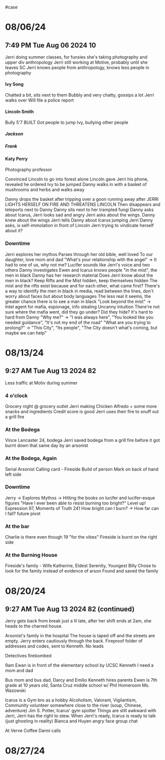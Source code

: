 #case
# 08/06/24
## 7:49 PM Tue Aug 06 2024 10

Jerri doing summer classes, for funsies she's taking photography and upper div anthropology
Jerri still working at Motive, probably until she leaves SC
Jerri knows people from anthropology, knows less people in photography

#### Ivy Song
Chatted a bit, sits next to them
Bubbly and very chatty, gossips a lot
Jerri walks over
Will file a police report
#### Lincoln Smith
Bully
5'7 BUILT
Got people to jump Ivy, bullying other people
##### Jackson
##### Frank
#### Katy Perry
Photography professor


Convinced Lincoln to go into forest alone
Lincoln gave Jerri his phone, revealed he ordered Ivy to be jumped
Danny walks in with a basket of mushrooms and herbs and walks away

Danny drops the basket after tripping over a goon running away after
JERRI LIGHTS HERSELF ON FIRE AND THREATENS LINCOLN
Then disappears and teleports next to Danny
Danny sits next to her trampled fungi
Danny asks about Icarus, Jerri looks sad and angry
Jerri asks about the wings. Danny knew about the wings
Jerri tells Danny about Icarus jumping Jerri
Danny asks, is self-immolation in front of Lincoln Jerri trying to vindicate herself about it?

### Downtime
Jerri explores her mythos
	Parses through her old bible, well loved
	To our daughter, love mom and dad
	"What's your relationship with the angel" -> It had to one of us, why not me?
	Lucifer sounds like Jerri's voice and two others
Danny investigates
	Ewen and Icarus knows people "in the mist", the men in black
	Danny has her research material
	Does Jerri know about the men in black?
	Keep Rifts and the Mist hidden, keep themselves hidden
	The mist and the rifts exist because and for each other, what came first?
	There's a way to identify the men in black in media, read between the lines, don't worry about faces but about body languages
	The less real it seems, the greater chance there is to see a man in black
	"Look beyond the mist" -> 
		Intel agent for mafia, espionage, info stealing
		Uncanny intuition
		There're not sure where the mafia went, did they go under? Did they hide?
		It's hard to hard from Danny
		"Why me?" -> "I was always here", "You looked like you needed guidance", "It's not my end of the road"
		"What are you trying to prolong?" -> "This City", "Its people", "The City doesn't what's coming, but maybe we can help"

# 08/13/24
## 9:27 AM Tue Aug 13 2024 82

Less traffic at Motiv during summer
### 4 o'clock
Grocery night @ grocery outlet
	Jerri making Chicken Alfredo + some more snacks and ingredients
Credit score is good
Jerri uses their fire to snuff out a grill fire

### At the Bodega
Vince Lancaster
24, bodega
Jerri saved bodega from a grill fire before it got burnt down that same day by an arsonist

### At the Bodega, Again
Serial Arsonist
Calling card - Fireside
Build of person
Mark on back of hand left side

### Downtime
Jerry -> Explores Mythos -> Hitting the books on lucifer and lucifer-esque figures
	"Have I ever been able to resist burning too bright?"
	Level up! Expression 97, Moments of Truth 241 
	How bright can I burn? -> How far can I fall? future pivot

### At the bar
Charlie is there even though 19 "for the vibes"
Fireside is burnt on the right side

### At the Burning House
Fireside's family - Wife Katherine, Eldest Serenity, Youngest Billy
Chose to look for the family instead of evidence of arson
Found and saved the family

# 08/20/24
## 9:27 AM Tue Aug 13 2024 82 (continued)

Jerry gets back from break just a lil late, after her shift ends at 2am, she heads to the charred house.

Arsonist's family in the hospital
The house is taped off and the streets are empty. Jerry enters cautiously through the back.
Fireproof folder of addresses and codes, sent to Kenneth. No leads

Detectives firebombed

9am
Ewan is in front of the elementary school by UCSC
Kenneth I need a mom and dad

Bus mom and bus dad, Darcy and Emilio
Kenneth hires parents
Ewen is 7th grade at 10 years old, Santa Cruz middle school w/ Phil
Homeroom Ms. Wazowski

Icarus is a Gym bro as a hobby
Alcoholism, Valorant, Vigilantism, Community volunteer somewhere close to the river (soup, Chinese, adventure)
Jim S. Potter, Icarus' gym spotter
Things are still awkward with Jerri, Jerri has the right to stew. When Jerri's ready, Icarus is ready to talk (just ghosting in reality)
Bianca and Huyen angry face group chat

At Verve Coffee
Danni calls 
# 08/27/24